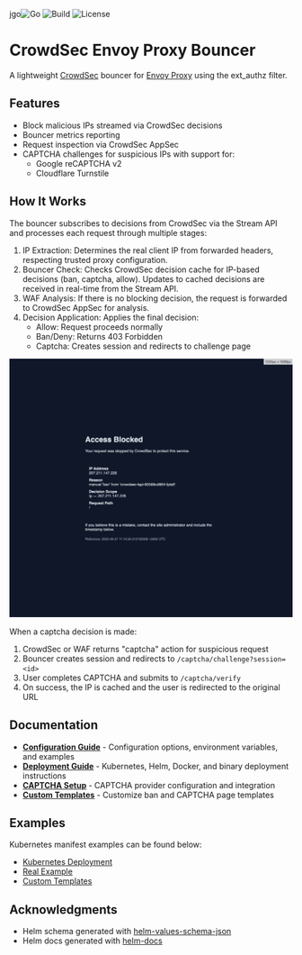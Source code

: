 jgo![Go](https://img.shields.io/badge/Go-1.24+-00ADD8?logo=go)
![Build](https://img.shields.io/github/actions/workflow/status/kdwils/envoy-proxy-crowdsec-bouncer/ci.yaml?branch=main)
![License](https://img.shields.io/github/license/kdwils/envoy-proxy-crowdsec-bouncer)

# CrowdSec Envoy Proxy Bouncer

A lightweight [CrowdSec](https://www.crowdsec.net/) bouncer for [Envoy Proxy](https://www.envoyproxy.io/) using the ext_authz filter.

## Features

- Block malicious IPs streamed via CrowdSec decisions
- Bouncer metrics reporting
- Request inspection via CrowdSec AppSec
- CAPTCHA challenges for suspicious IPs with support for:
  - Google reCAPTCHA v2
  - Cloudflare Turnstile

## How It Works

The bouncer subscribes to decisions from CrowdSec via the Stream API and processes each request through multiple stages:

1. IP Extraction: Determines the real client IP from forwarded headers, respecting trusted proxy configuration.
2. Bouncer Check: Checks CrowdSec decision cache for IP-based decisions (ban, captcha, allow). Updates to cached decisions are received in real-time from the Stream API.
3. WAF Analysis: If there is no blocking decision, the request is forwarded to CrowdSec AppSec for analysis.
4. Decision Application: Applies the final decision:
   - Allow: Request proceeds normally
   - Ban/Deny: Returns 403 Forbidden
   - Captcha: Creates session and redirects to challenge page

![Ban Page](docs/images/ban.jpeg)

When a captcha decision is made:

1. CrowdSec or WAF returns "captcha" action for suspicious request
2. Bouncer creates session and redirects to `/captcha/challenge?session=<id>`
3. User completes CAPTCHA and submits to `/captcha/verify`
4. On success, the IP is cached and the user is redirected to the original URL

## Documentation

- **[Configuration Guide](docs/CONFIGURATION.md)** - Configuration options, environment variables, and examples
- **[Deployment Guide](docs/DEPLOYMENT.md)** - Kubernetes, Helm, Docker, and binary deployment instructions
- **[CAPTCHA Setup](docs/CAPTCHA.md)** - CAPTCHA provider configuration and integration
- **[Custom Templates](docs/CUSTOM_TEMPLATES.md)** - Customize ban and CAPTCHA page templates

## Examples

Kubernetes manifest examples can be found below:
- [Kubernetes Deployment](examples/deploy/README.md)
- [Real Example](https://github.com/kdwils/homelab/blob/main/monitoring/envoy-proxy-bouncer/bouncer.yaml)
- [Custom Templates](examples/deploy/custom-templates.yaml)

## Acknowledgments

* Helm schema generated with [helm-values-schema-json](https://github.com/losisin/helm-values-schema-json)
* Helm docs generated with [helm-docs](https://github.com/norwoodj/helm-docs)
